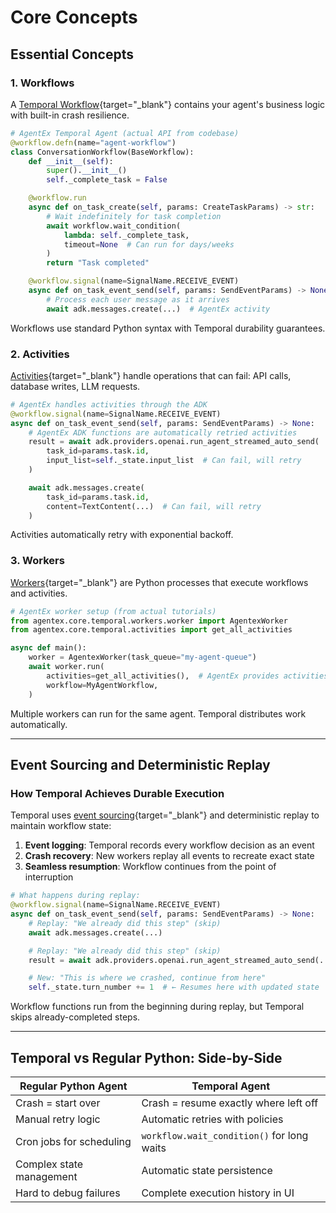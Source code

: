 # Core Concepts

## Essential Concepts

### 1. Workflows

A [Temporal Workflow](https://docs.temporal.io/concepts/workflows){target="_blank"} contains your agent's business logic with built-in crash resilience.

```python
# AgentEx Temporal Agent (actual API from codebase)
@workflow.defn(name="agent-workflow")
class ConversationWorkflow(BaseWorkflow):
    def __init__(self):
        super().__init__()
        self._complete_task = False

    @workflow.run
    async def on_task_create(self, params: CreateTaskParams) -> str:
        # Wait indefinitely for task completion
        await workflow.wait_condition(
            lambda: self._complete_task,
            timeout=None  # Can run for days/weeks
        )
        return "Task completed"

    @workflow.signal(name=SignalName.RECEIVE_EVENT)
    async def on_task_event_send(self, params: SendEventParams) -> None:
        # Process each user message as it arrives
        await adk.messages.create(...)  # AgentEx activity
```

Workflows use standard Python syntax with Temporal durability guarantees.

### 2. Activities

[Activities](https://docs.temporal.io/concepts/activities){target="_blank"} handle operations that can fail: API calls, database writes, LLM requests.

```python
# AgentEx handles activities through the ADK
@workflow.signal(name=SignalName.RECEIVE_EVENT)
async def on_task_event_send(self, params: SendEventParams) -> None:
    # AgentEx ADK functions are automatically retried activities
    result = await adk.providers.openai.run_agent_streamed_auto_send(
        task_id=params.task.id,
        input_list=self._state.input_list  # Can fail, will retry
    )

    await adk.messages.create(
        task_id=params.task.id,
        content=TextContent(...)  # Can fail, will retry
    )
```

Activities automatically retry with exponential backoff.

### 3. Workers

[Workers](https://docs.temporal.io/concepts/workers){target="_blank"} are Python processes that execute workflows and activities.

```python
# AgentEx worker setup (from actual tutorials)
from agentex.core.temporal.workers.worker import AgentexWorker
from agentex.core.temporal.activities import get_all_activities

async def main():
    worker = AgentexWorker(task_queue="my-agent-queue")
    await worker.run(
        activities=get_all_activities(),  # AgentEx provides activities
        workflow=MyAgentWorkflow,
    )
```

Multiple workers can run for the same agent. Temporal distributes work automatically.

---

## Event Sourcing and Deterministic Replay

### How Temporal Achieves Durable Execution

Temporal uses [event sourcing](https://docs.temporal.io/concepts/event-history){target="_blank"} and deterministic replay to maintain workflow state:

1. **Event logging**: Temporal records every workflow decision as an event
2. **Crash recovery**: New workers replay all events to recreate exact state
3. **Seamless resumption**: Workflow continues from the point of interruption

```python
# What happens during replay:
@workflow.signal(name=SignalName.RECEIVE_EVENT)
async def on_task_event_send(self, params: SendEventParams) -> None:
    # Replay: "We already did this step" (skip)
    await adk.messages.create(...)

    # Replay: "We already did this step" (skip)
    result = await adk.providers.openai.run_agent_streamed_auto_send(...)

    # New: "This is where we crashed, continue from here"
    self._state.turn_number += 1  # ← Resumes here with updated state
```

Workflow functions run from the beginning during replay, but Temporal skips already-completed steps.

---

## Temporal vs Regular Python: Side-by-Side

| **Regular Python Agent** | **Temporal Agent** |
|---------------------------|-------------------|
| Crash = start over | Crash = resume exactly where left off |
| Manual retry logic | Automatic retries with policies |
| Cron jobs for scheduling | `workflow.wait_condition()` for long waits |
| Complex state management | Automatic state persistence |
| Hard to debug failures | Complete execution history in UI |
